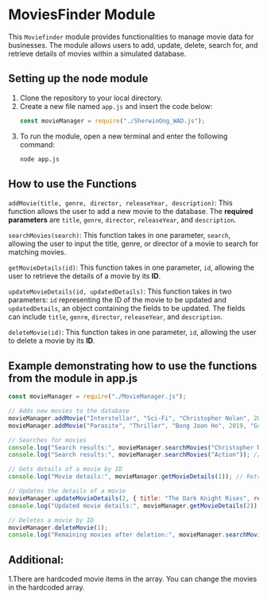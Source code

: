 # MoviesFinder Module

This `Moviefinder` module provides functionalities to manage movie data for businesses. The module allows users to add, update, delete, search for, and retrieve details of movies within a simulated database.

## Setting up the node module

1. Clone the repository to your local directory.
2. Create a new file named `app.js` and insert the code below:
    ```javascript
    const movieManager = require("./SherwinOng_WAD.js");
    ```
3. To run the module, open a new terminal and enter the following command:
    ```bash
    node app.js
    ```

## How to use the Functions

`addMovie(title, genre, director, releaseYear, description)`: This function allows the user to add a new movie to the database. The **required parameters** are `title`, `genre`, `director`, `releaseYear`, and `description`.

`searchMovies(search)`: This function takes in one parameter, `search`, allowing the user to input the title, genre, or director of a movie to search for matching movies.

`getMovieDetails(id)`: This function takes in one parameter, `id`, allowing the user to retrieve the details of a movie by its **ID**.

`updateMovieDetails(id, updatedDetails)`: This function takes in two parameters: `id` representing the ID of the movie to be updated and `updatedDetails`, an object containing the fields to be updated. The fields can include `title`, `genre`, `director`, `releaseYear`, and `description`.

`deleteMovie(id)`: This function takes in one parameter, `id`, allowing the user to delete a movie by its **ID**.

## Example demonstrating how to use the functions from the module in app.js

```javascript
const movieManager = require("./MovieManager.js");

// Adds new movies to the database
movieManager.addMovie("Interstellar", "Sci-Fi", "Christopher Nolan", 2014, "A team of explorers travel through a wormhole in space in an attempt to ensure humanity's survival.");
movieManager.addMovie("Parasite", "Thriller", "Bong Joon Ho", 2019, "Greed and class discrimination threaten the newly formed symbiotic relationship between the wealthy Park family and the destitute Kim clan.");

// Searches for movies
console.log("Search results:", movieManager.searchMovies("Christopher Nolan")); // Searches for movies by director
console.log("Search results:", movieManager.searchMovies("Action")); // Searches for movies by genre

// Gets details of a movie by ID
console.log("Movie details:", movieManager.getMovieDetails(1)); // Retrieves the movie with ID 1

// Updates the details of a movie
movieManager.updateMovieDetails(2, { title: "The Dark Knight Rises", releaseYear: 2012 });
console.log("Updated movie details:", movieManager.getMovieDetails(2)); // Retrieves the updated movie details

// Deletes a movie by ID
movieManager.deleteMovie(1);
console.log("Remaining movies after deletion:", movieManager.searchMovies("")); // Retrieves all movies to verify deletion
```

## Additional:
1.There are hardcoded movie items in the array. You can change the movies in the hardcoded array.
